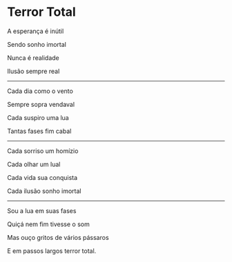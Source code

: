 # Terror Total
A esperança é inútil

Sendo sonho imortal

Nunca é realidade

Ilusão sempre real

***

Cada dia como o vento

Sempre sopra vendaval

Cada suspiro uma lua

Tantas fases fim cabal

***

Cada sorriso um homízio

Cada olhar um lual

Cada vida sua conquista

Cada ilusão sonho imortal

***

Sou a lua em suas fases

Quiçá nem fim tivesse o som

Mas ouço gritos de vários pássaros

E em passos largos terror total.
